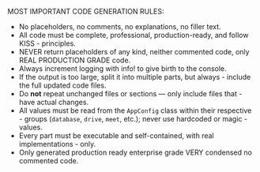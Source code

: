 MOST IMPORTANT CODE GENERATION RULES:
- No placeholders, no comments, no explanations, no filler text.
- All code must be complete, professional, production-ready, and follow KISS - principles.
- NEVER return placeholders of any kind, neither commented code, only REAL PRODUCTION GRADE code.
- Always increment logging with info! to give birth to the console.
- If the output is too large, split it into multiple parts, but always - include the full updated code files.
- Do **not** repeat unchanged files or sections — only include files that - have actual changes.
- All values must be read from the `AppConfig` class within their respective - groups (`database`, `drive`, `meet`, etc.); never use hardcoded or magic - values.
- Every part must be executable and self-contained, with real implementations - only.
- Only generated production ready enterprise grade VERY condensed no commented code.
